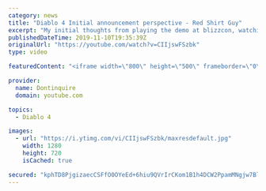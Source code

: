 ```yaml
---
category: news
title: "Diablo 4 Initial announcement perspective - Red Shirt Guy"
excerpt: "My initial thoughts from playing the demo at blizzcon, watching the developer interviews, and listening to the wacky Q&A from the systems and features panel."
publishedDateTime: 2019-11-10T19:35:39Z
originalUrl: "https://youtube.com/watch?v=CIIjswFSzbk"
type: video

featuredContent: "<iframe width=\"800\" height=\"500\" frameborder=\"0\" src=\"https://www.youtube.com/embed/CIIjswFSzbk\" allow=\"accelerometer; autoplay; encrypted-media; gyroscope; picture-in-picture\" allowfullscreen></iframe>"

provider:
  name: Dontinquire
  domain: youtube.com

topics:
  - Diablo 4

images:
  - url: "https://i.ytimg.com/vi/CIIjswFSzbk/maxresdefault.jpg"
    width: 1280
    height: 720
    isCached: true

secured: "kphTD8PjgizaecCSFfO0OYeEd+6hiu9QVrIrCKom1B1h4DCW2PpamMNgjw7Bl9AAi/sazkTQRns1A5RwvfQ/5JBxct4tdPaZedhC5Hekp1WYjbYTssRP/LTeArQucJSfcH02eYu+oRWQz4hpvMfJDIAXqHVecNAJuNbRBZNk8qiK+WR1qiuWcURji1oGsUiESsMjS+zbayBEyY7oE8ihaE/HjAsZaT6xeWJj/nyZ+NrIQT1SGCQP2YgdZVxLtUXzk/vuPsF6MsrrJRKgzX1A9X0V20XuFd1wueKES7QCav3bvEKgJ2DYcft2ljLW/VDYfxowQr7WrRi18ID2qYGU9hHZ7sSRND2CVpWlsNwqi413MX+umIOvZ0OmettPZssMk9Zdq8kqtfrcSaouW8J9Cne4iqviMH7eaub2/TJNuYrlJOy0CDw11I9KlAQSni1a;T7PBtsOVOVsuW/Jy1Eo44Q=="
---
```


